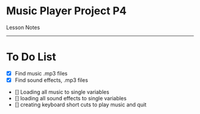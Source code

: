 # Music Player Project P4
Lesson Notes

---

# To Do List

- [x] Find music .mp3 files
- [x] Find sound effects, .mp3 files
- [] Loading all music to single variables
- [] loading all sound effects to single variables
- [] creating keyboard short cuts to play music and quit